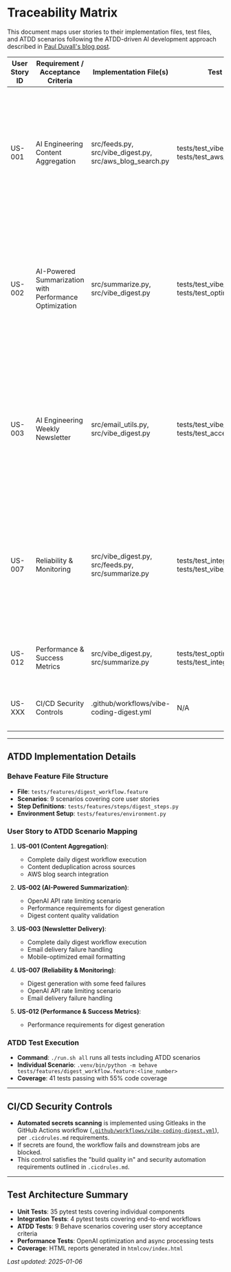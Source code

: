 # Traceability Matrix

This document maps user stories to their implementation files, test files, and ATDD scenarios following the ATDD-driven AI development approach described in [Paul Duvall's blog post](https://www.paulmduvall.com/atdd-driven-ai-development-how-prompting-and-tests-steer-the-code/).

| User Story ID | Requirement / Acceptance Criteria | Implementation File(s) | Test File(s) | ATDD Scenario(s) | Notes |
|--------------|-----------------------------------|------------------------|--------------|------------------|-------|
| US-001 | AI Engineering Content Aggregation | src/feeds.py, src/vibe_digest.py, src/aws_blog_search.py | tests/test_vibe_digest.py, tests/test_aws_blog_search.py | US-001 US-003 - Complete daily digest workflow execution<br>US-001 - Content deduplication across sources<br>US-001 - AWS blog search integration | RSS feed fetching, content aggregation, deduplication |
| US-002 | AI-Powered Summarization with Performance Optimization | src/summarize.py, src/vibe_digest.py | tests/test_vibe_digest.py, tests/test_optimizations.py | US-002 US-007 - OpenAI API rate limiting scenario<br>US-002 US-012 - Performance requirements for digest generation<br>US-002 - Digest content quality validation | OpenAI summarization, async processing, rate limiting |
| US-003 | AI Engineering Weekly Newsletter | src/email_utils.py, src/vibe_digest.py | tests/test_vibe_digest.py, tests/test_acceptance.py | US-001 US-003 - Complete daily digest workflow execution<br>US-003 US-007 - Email delivery failure handling<br>US-003 - Mobile-optimized email formatting | Email generation, mobile optimization, delivery |
| US-007 | Reliability & Monitoring | src/vibe_digest.py, src/feeds.py, src/summarize.py | tests/test_integration.py, tests/test_vibe_digest.py | US-007 - Digest generation with some feed failures<br>US-002 US-007 - OpenAI API rate limiting scenario<br>US-003 US-007 - Email delivery failure handling | Error handling, retry logic, graceful degradation |
| US-012 | Performance & Success Metrics | src/vibe_digest.py, src/summarize.py | tests/test_optimizations.py, tests/test_integration.py | US-002 US-012 - Performance requirements for digest generation | Performance requirements, latency targets |
| US-XXX | CI/CD Security Controls | .github/workflows/vibe-coding-digest.yml | N/A | N/A | Gitleaks scan job blocks workflow on secret detection |

---

## ATDD Implementation Details

### Behave Feature File Structure
- **File**: `tests/features/digest_workflow.feature`
- **Scenarios**: 9 scenarios covering core user stories
- **Step Definitions**: `tests/features/steps/digest_steps.py`
- **Environment Setup**: `tests/features/environment.py`

### User Story to ATDD Scenario Mapping

1. **US-001 (Content Aggregation)**:
   - Complete daily digest workflow execution
   - Content deduplication across sources  
   - AWS blog search integration

2. **US-002 (AI-Powered Summarization)**:
   - OpenAI API rate limiting scenario
   - Performance requirements for digest generation
   - Digest content quality validation

3. **US-003 (Newsletter Delivery)**:
   - Complete daily digest workflow execution
   - Email delivery failure handling
   - Mobile-optimized email formatting

4. **US-007 (Reliability & Monitoring)**:
   - Digest generation with some feed failures
   - OpenAI API rate limiting scenario
   - Email delivery failure handling

5. **US-012 (Performance & Success Metrics)**:
   - Performance requirements for digest generation

### ATDD Test Execution
- **Command**: `./run.sh all` runs all tests including ATDD scenarios
- **Individual Scenario**: `.venv/bin/python -m behave tests/features/digest_workflow.feature:<line_number>`
- **Coverage**: 41 tests passing with 55% code coverage

---

## CI/CD Security Controls

- **Automated secrets scanning** is implemented using Gitleaks in the GitHub Actions workflow ([`.github/workflows/vibe-coding-digest.yml`](../.github/workflows/vibe-coding-digest.yml)), per `.cicdrules.md` requirements.
- If secrets are found, the workflow fails and downstream jobs are blocked.
- This control satisfies the "build quality in" and security automation requirements outlined in `.cicdrules.md`.

---

## Test Architecture Summary

- **Unit Tests**: 35 pytest tests covering individual components
- **Integration Tests**: 4 pytest tests covering end-to-end workflows  
- **ATDD Tests**: 9 Behave scenarios covering user story acceptance criteria
- **Performance Tests**: OpenAI optimization and async processing tests
- **Coverage**: HTML reports generated in `htmlcov/index.html`

_Last updated: 2025-01-06_
